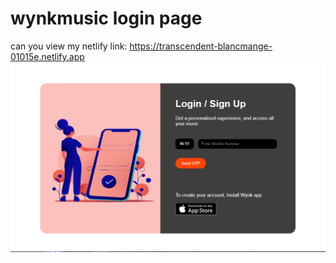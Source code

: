 # wynkmusic login page
can you view my netlify link: https://transcendent-blancmange-01015e.netlify.app
![image](https://github.com/mohanraj172/wynkmusic/blob/V1/images/Screenshot%202024-08-17%20123630.png)

